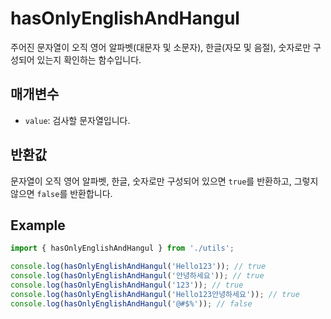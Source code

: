 # hasOnlyEnglishAndHangul

주어진 문자열이 오직 영어 알파벳(대문자 및 소문자), 한글(자모 및 음절), 숫자로만 구성되어 있는지 확인하는 함수입니다.

## 매개변수

- `value`: 검사할 문자열입니다.

## 반환값

문자열이 오직 영어 알파벳, 한글, 숫자로만 구성되어 있으면 `true`를 반환하고, 그렇지 않으면 `false`를 반환합니다.

## Example

```typescript
import { hasOnlyEnglishAndHangul } from './utils';

console.log(hasOnlyEnglishAndHangul('Hello123')); // true
console.log(hasOnlyEnglishAndHangul('안녕하세요')); // true
console.log(hasOnlyEnglishAndHangul('123')); // true
console.log(hasOnlyEnglishAndHangul('Hello123안녕하세요')); // true
console.log(hasOnlyEnglishAndHangul('@#$%')); // false
